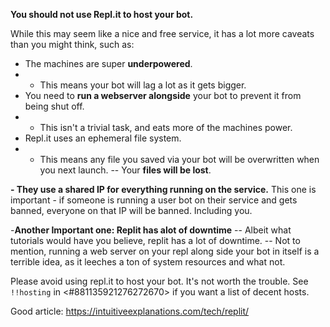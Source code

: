 **You should not use Repl.it to host your bot.**

While this may seem like a nice and free service, it has a lot more caveats than you might think, such as:

- The machines are super **underpowered**.
- - This means your bot will lag a lot as it gets bigger.
- You need to **run a webserver alongside** your bot to prevent it from being shut off.
- - This isn't a trivial task, and eats more of the machines power.
- Repl.it uses an ephemeral file system.
- - This means any file you saved via your bot will be overwritten when you next launch.
-- Your **files will be lost**.

**- They use a shared IP for everything running on the service.**
This one is important - if someone is running a user bot on their service and gets banned, everyone on that IP will be banned. Including you.

-**Another Important one: Replit has alot of downtime**
-- Albeit what tutorials would have you believe, replit has a lot of downtime.
-- Not to mention, running a web server on your repl along side your bot in itself is a terrible idea, as it leeches a ton of system resources and what not.

Please avoid using repl.it to host your bot. It's not worth the trouble.
See `!!hosting` in <#881135921276272670> if you want a list of decent hosts.

Good article: https://intuitiveexplanations.com/tech/replit/
